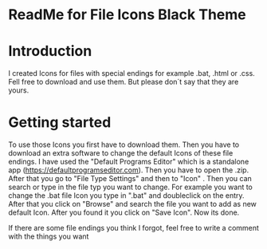 # ReadMe for File Icons Black Theme


# Introduction
I created Icons for files with special endings for example .bat, .html or .css. Fell free to download and use them.
But please don´t say that they are yours.

# Getting started
To use those Icons you first have to download them. Then you have to download an extra software to change the default Icons of these file endings. I have used the "Default Programs Editor" which is a standalone app (https://defaultprogramseditor.com). Then you have to open the .zip. After that you go to "File Type Settings" and then to "Icon" . Then you can search or type in the file typ you want to change. For example you want to change the .bat file Icon you type in ".bat" and doubleclick on the entry. After that you click on "Browse" and search the file you want to add as new default Icon. After you found it you click on "Save Icon". Now its done.

If there are some file endings you think I forgot, feel free to write a comment with the things you want
